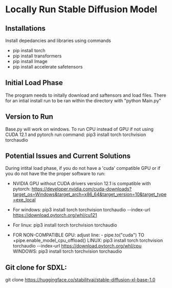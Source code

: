 # Locally Run Stable Diffusion Model
## Installations
Install depedancies and libraries using commands
- pip install torch
- pip install transformers
- pip install Image
- pip install accelerate safetensors

## Initial Load Phase
The program needs to initally download and saftensors and load files. There for an intial install run to be ran within the directory with "python Main.py" 

## Version to Run
Base.py will work on windows. To run CPU instead of GPU if not using CUDA 12.1 and pytorch run command: pip3 install torch torchvision torchaudio

## Potential Issues and Current Solutions
During intital load phase, if you do not have a 'cuda' compatible GPU or if you do not have the the proper software to run:

- NVIDIA GPU without CUDA drivers version 12.1 is compatible with pytorch: https://developer.nvidia.com/cuda-downloads?target_os=Windows&target_arch=x86_64&target_version=10&target_type=exe_local  
- For windows: pip3 install torch torchvision torchaudio --index-url https://download.pytorch.org/whl/cu121
- For linux: pip3 install torch torchvision torchaudio

- FOR NON-COMPATIBLE GPU: adjust line: - pipe.to("cuda")
TO +pipe.enable_model_cpu_offload()
LINUX: pip3 install torch torchvision torchaudio --index-url https://download.pytorch.org/whl/cpu
WINDOWS: pip3 install torch torchvision torchaudio

## Git clone for SDXL:
git clone https://huggingface.co/stabilityai/stable-diffusion-xl-base-1.0
